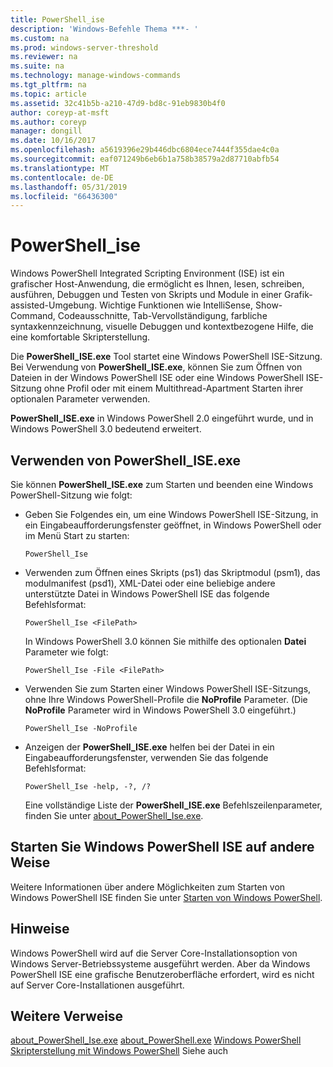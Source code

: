 ```yaml
---
title: PowerShell_ise
description: 'Windows-Befehle Thema ***- '
ms.custom: na
ms.prod: windows-server-threshold
ms.reviewer: na
ms.suite: na
ms.technology: manage-windows-commands
ms.tgt_pltfrm: na
ms.topic: article
ms.assetid: 32c41b5b-a210-47d9-bd8c-91eb9830b4f0
author: coreyp-at-msft
ms.author: coreyp
manager: dongill
ms.date: 10/16/2017
ms.openlocfilehash: a5619396e29b446dbc6804ece7444f355dae4c0a
ms.sourcegitcommit: eaf071249b6eb6b1a758b38579a2d87710abfb54
ms.translationtype: MT
ms.contentlocale: de-DE
ms.lasthandoff: 05/31/2019
ms.locfileid: "66436300"
---
```

# <a name="powershellise"></a>PowerShell_ise



Windows PowerShell Integrated Scripting Environment (ISE) ist ein grafischer Host-Anwendung, die ermöglicht es Ihnen, lesen, schreiben, ausführen, Debuggen und Testen von Skripts und Module in einer Grafik-assisted-Umgebung. Wichtige Funktionen wie IntelliSense, Show-Command, Codeausschnitte, Tab-Vervollständigung, farbliche syntaxkennzeichnung, visuelle Debuggen und kontextbezogene Hilfe, die eine komfortable Skripterstellung.

Die **PowerShell_ISE.exe** Tool startet eine Windows PowerShell ISE-Sitzung. Bei Verwendung von **PowerShell_ISE.exe**, können Sie zum Öffnen von Dateien in der Windows PowerShell ISE oder eine Windows PowerShell ISE-Sitzung ohne Profil oder mit einem Multithread-Apartment Starten ihrer optionalen Parameter verwenden.

**PowerShell_ISE.exe** in Windows PowerShell 2.0 eingeführt wurde, und in Windows PowerShell 3.0 bedeutend erweitert.

## <a name="using-powershelliseexe"></a>Verwenden von PowerShell_ISE.exe

Sie können **PowerShell_ISE.exe** zum Starten und beenden eine Windows PowerShell-Sitzung wie folgt:
- Geben Sie Folgendes ein, um eine Windows PowerShell ISE-Sitzung, in ein Eingabeaufforderungsfenster geöffnet, in Windows PowerShell oder im Menü Start zu starten:  
  ```
  PowerShell_Ise
  ```  
- Verwenden zum Öffnen eines Skripts (ps1) das Skriptmodul (psm1), das modulmanifest (psd1), XML-Datei oder eine beliebige andere unterstützte Datei in Windows PowerShell ISE das folgende Befehlsformat:  
  ```
  PowerShell_Ise <FilePath>
  ```  
  In Windows PowerShell 3.0 können Sie mithilfe des optionalen **Datei** Parameter wie folgt:  
  ```
  PowerShell_Ise -File <FilePath>
  ```  
- Verwenden Sie zum Starten einer Windows PowerShell ISE-Sitzungs, ohne Ihre Windows PowerShell-Profile die **NoProfile** Parameter. (Die **NoProfile** Parameter wird in Windows PowerShell 3.0 eingeführt.)  
  ```
  PowerShell_Ise -NoProfile
  ```  
- Anzeigen der **PowerShell_ISE.exe** helfen bei der Datei in ein Eingabeaufforderungsfenster, verwenden Sie das folgende Befehlsformat:  
  ```
  PowerShell_Ise -help, -?, /?
  ```  
  Eine vollständige Liste der **PowerShell_ISE.exe** Befehlszeilenparameter, finden Sie unter [about_PowerShell_Ise.exe](https://go.microsoft.com/fwlink/?LinkId=256512).

## <a name="start-windows-powershell-ise-in-other-ways"></a>Starten Sie Windows PowerShell ISE auf andere Weise

Weitere Informationen über andere Möglichkeiten zum Starten von Windows PowerShell ISE finden Sie unter [Starten von Windows PowerShell](https://go.microsoft.com/fwlink/?LinkID=135259).

## <a name="remarks"></a>Hinweise

Windows PowerShell wird auf die Server Core-Installationsoption von Windows Server-Betriebssysteme ausgeführt werden. Aber da Windows PowerShell ISE eine grafische Benutzeroberfläche erfordert, wird es nicht auf Server Core-Installationen ausgeführt.

## <a name="additional-references"></a>Weitere Verweise

[about_PowerShell_Ise.exe](https://go.microsoft.com/fwlink/?LinkId=256512)
[about_PowerShell.exe](https://go.microsoft.com/fwlink/?LinkID=113439)
[Windows PowerShell](https://go.microsoft.com/fwlink/?LinkID=107116)
[Skripterstellung mit Windows PowerShell](https://technet.microsoft.com/scriptcenter/dd742419) Siehe auch